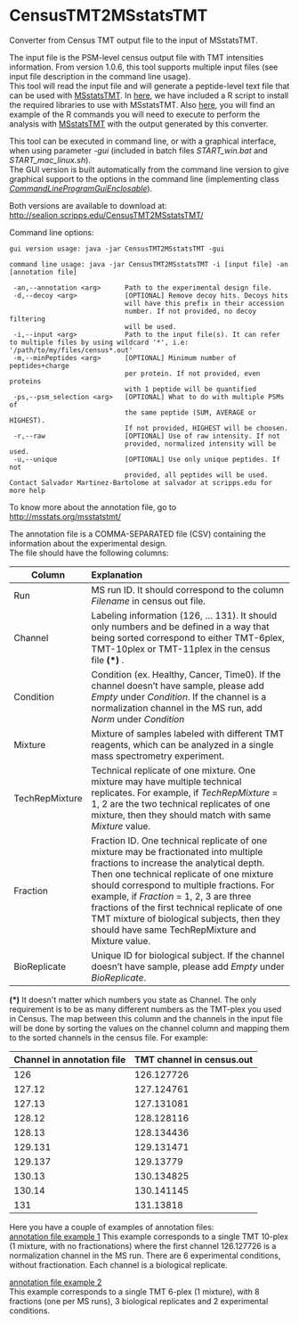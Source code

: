 # CensusTMT2MSstatsTMT
Converter from Census TMT output file to the input of MSstatsTMT. 
  
The input file is the PSM-level census output file with TMT intensities information. From version 1.0.6, this tool supports multiple input files (see input file description in the command line usage).  
This tool will read the input file and will generate a peptide-level text file that can be used with [MSstatsTMT](http://msstats.org/msstatstmt/). 
In [here](https://raw.githubusercontent.com/proteomicsyates/CensusTMT2MSstatsTMT/master/about%20MSstatsTMT/Install%20required%20packages_MSstatsTMT.R), we have included a R script to install the required libraries to use with MSstatsTMT. Also [here](https://raw.githubusercontent.com/proteomicsyates/CensusTMT2MSstatsTMT/master/about%20MSstatsTMT/MSstatsTMT_analysis_example.R), you will find an example of the R commands you will need to execute to perform the analysis with [MSstatsTMT](http://msstats.org/msstatstmt/) with the output generated by this converter. 
  
This tool can be executed in command line, or with a graphical interface, when using parameter *-gui* (included in batch files *START_win.bat* and *START_mac_linux.sh*).  
The GUI version is built automatically from the command line version to give graphical support to the options in the command line (implementing class [*CommandLineProgramGuiEnclosable*](https://github.com/proteomicsyates/utilities/blob/master/src/main/java/edu/scripps/yates/utilities/swing/CommandLineProgramGuiEnclosable.java)).

Both versions are available to download at: http://sealion.scripps.edu/CensusTMT2MSstatsTMT/  
  
Command line options:  
```
gui version usage: java -jar CensusTMT2MSstatsTMT -gui  
  
command line usage: java -jar CensusTMT2MSstatsTMT -i [input file] -an [annotation file]

 -an,--annotation <arg>      Path to the experimental design file.
 -d,--decoy <arg>            [OPTIONAL] Remove decoy hits. Decoys hits
                             will have this prefix in their accession
                             number. If not provided, no decoy filtering
                             will be used.
 -i,--input <arg>            Path to the input file(s). It can refer to multiple files by using wildcard '*', i.e: '/path/to/my/files/census*.out'
 -m,--minPeptides <arg>      [OPTIONAL] Minimum number of peptides+charge
                             per protein. If not provided, even proteins
                             with 1 peptide will be quantified
 -ps,--psm_selection <arg>   [OPTIONAL] What to do with multiple PSMs of
                             the same peptide (SUM, AVERAGE or HIGHEST).
                             If not provided, HIGHEST will be choosen.
 -r,--raw                    [OPTIONAL] Use of raw intensity. If not
                             provided, normalized intensity will be used.
 -u,--unique                 [OPTIONAL] Use only unique peptides. If not
                             provided, all peptides will be used.
Contact Salvador Martinez-Bartolome at salvador at scripps.edu for more help
```
To know more about the annotation file, go to http://msstats.org/msstatstmt/  

The annotation file is a COMMA-SEPARATED file (CSV) containing the information about the experimental design.  
The file should have the following columns:

| Column | Explanation | 
| ------ | :---------- |
| Run | MS run ID. It should correspond to the column *Filename* in census out file.|
| Channel | Labeling information (126, … 131). It should only numbers and be defined in a way that being sorted correspond to either TMT-6plex, TMT-10plex or TMT-11plex in the  census file **(*)** .|
| Condition | Condition (ex. Healthy, Cancer, Time0). If the channel doesn’t have sample, please add *Empty* under *Condition*. If the channel is a normalization channel in the MS run, add *Norm* under *Condition* |
| Mixture | Mixture of samples labeled with different TMT reagents, which can be analyzed in a single mass spectrometry experiment.|
| TechRepMixture | Technical replicate of one mixture. One mixture may have multiple technical replicates. For example, if *TechRepMixture* = 1, 2 are the two technical replicates of one mixture, then they should match with same *Mixture* value.|
| Fraction | Fraction ID. One technical replicate of one mixture may be fractionated into multiple fractions to increase the analytical depth. Then one technical replicate of one mixture should correspond to multiple fractions. For example, if *Fraction* = 1, 2, 3 are three fractions of the first technical replicate of one TMT mixture of biological subjects, then they should have same TechRepMixture and Mixture value.|
| BioReplicate | Unique ID for biological subject. If the channel doesn’t have sample, please add *Empty* under *BioReplicate*.|

**(*)** It doesn't matter which numbers you state as Channel. The only requirement is to be as many different numbers as the TMT-plex you used in Census. The map between this column and the channels in the input file will be done by sorting the values on the channel column and mapping them to the sorted channels in the census file. For example: 
  
| Channel in annotation file | TMT channel in census.out |
| ------- | ------------------------- |
| 126 | 126.127726 |
| 127.12 | 127.124761 |
| 127.13 | 127.131081 |
| 128.12 | 128.128116 |
| 128.13 | 128.134436 |
| 129.131 | 129.131471 |
| 129.137 | 129.13779 |
| 130.13 | 130.134825 |
| 130.14 | 130.141145 |
| 131 | 131.13818 |

Here you have a couple of examples of annotation files:  
[annotation file example 1](https://raw.githubusercontent.com/proteomicsyates/CensusTMT2MSstatsTMT/master/about%20MSstatsTMT/Annotation_valid_example1.csv) 
This example corresponds to a single TMT 10-plex (1 mixture, with no fractionations) where the first channel 126.127726 is a normalization channel in the MS run. There are 6 experimental conditions, without fractionation. Each channel is a biological replicate.  
  
[annotation file example 2](https://raw.githubusercontent.com/proteomicsyates/CensusTMT2MSstatsTMT/master/about%20MSstatsTMT/Annotation_valid_example2.csv)  
This example corresponds to a single TMT 6-plex (1 mixture), with 8 fractions (one per MS runs), 3 biological replicates and 2 experimental conditions. 
